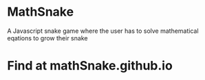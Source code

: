 
# MathSnake
A Javascript snake game where the user has to solve mathematical eqations to grow their snake

# Find at mathSnake.github.io
